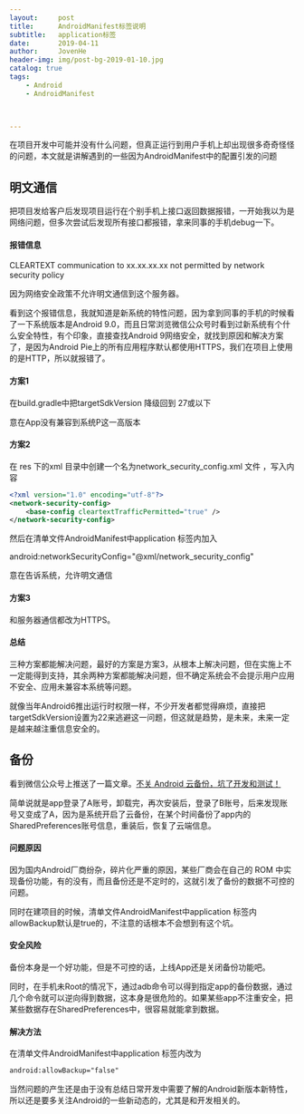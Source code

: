 ```yaml
---
layout:     post
title:      AndroidManifest标签说明
subtitle:   application标签
date:       2019-04-11
author:     JovenHe
header-img: img/post-bg-2019-01-10.jpg
catalog: true
tags:
    - Android
    - AndroidManifest
    


---
```


在项目开发中可能并没有什么问题，但真正运行到用户手机上却出现很多奇奇怪怪的问题，本文就是讲解遇到的一些因为AndroidManifest中的配置引发的问题

## 明文通信

把项目发给客户后发现项目运行在个别手机上接口返回数据报错，一开始我以为是网络问题，但多次尝试后发现所有接口都报错，拿来同事的手机debug一下。

#### 报错信息

CLEARTEXT communication to xx.xx.xx.xx not permitted by network security policy

因为网络安全政策不允许明文通信到这个服务器。

看到这个报错信息，我就知道是新系统的特性问题，因为拿到同事的手机的时候看了一下系统版本是Android 9.0，而且日常浏览微信公众号时看到过新系统有个什么安全特性，有个印象，直接查找Android 9网络安全，就找到原因和解决方案了，是因为Android Pie上的所有应用程序默认都使用HTTPS，我们在项目上使用的是HTTP，所以就报错了。

#### 方案1

在build.gradle中把targetSdkVersion 降级回到 27或以下

意在App没有兼容到系统P这一高版本

#### 方案2

在 res 下的xml 目录中创建一个名为network_security_config.xml 文件 ，写入内容

```xml
<?xml version="1.0" encoding="utf-8"?>
<network-security-config>
    <base-config cleartextTrafficPermitted="true" />
</network-security-config>
```

然后在清单文件AndroidManifest中application 标签内加入

android:networkSecurityConfig="@xml/network_security_config" 

意在告诉系统，允许明文通信

#### 方案3

和服务器通信都改为HTTPS。

#### 总结

三种方案都能解决问题，最好的方案是方案3，从根本上解决问题，但在实施上不一定能得到支持，其余两种方案都能解决问题，但不确定系统会不会提示用户应用不安全、应用未兼容本系统等问题。

就像当年Android6推出运行时权限一样，不少开发者都觉得麻烦，直接把targetSdkVersion设置为22来逃避这一问题，但这就是趋势，是未来，未来一定是越来越注重信息安全的。

## 备份

看到微信公众号上推送了一篇文章。[不关 Android 云备份，坑了开发和测试！](https://mp.weixin.qq.com/s/4EukdqbeKAHIdp6FyVLqLA)

简单说就是app登录了A账号，卸载完，再次安装后，登录了B账号，后来发现账号又变成了A，因为是系统开启了云备份，在某个时间备份了app内的SharedPreferences账号信息，重装后，恢复了云端信息。

#### 问题原因

因为国内Android厂商纷杂，碎片化严重的原因，某些厂商会在自己的 ROM 中实现备份功能，有的没有，而且备份还是不定时的，这就引发了备份的数据不可控的问题。

同时在建项目的时候，清单文件AndroidManifest中application 标签内 allowBackup默认是true的，不注意的话根本不会想到有这个坑。

#### 安全风险

备份本身是一个好功能，但是不可控的话，上线App还是关闭备份功能吧。

同时，在手机未Root的情况下，通过adb命令可以得到指定app的备份数据，通过几个命令就可以逆向得到数据，这本身是很危险的。如果某些app不注重安全，把某些数据存在SharedPreferences中，很容易就能拿到数据。

#### 解决方法

在清单文件AndroidManifest中application 标签内改为

```xml
android:allowBackup="false"
```



当然问题的产生还是由于没有总结日常开发中需要了解的Android新版本新特性，所以还是要多关注Android的一些新动态的，尤其是和开发相关的。